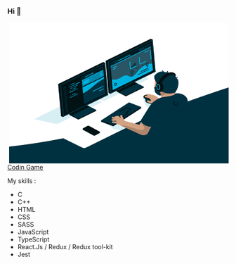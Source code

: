 ### Hi 👋
<img align="right" alt="GIF" src="https://github.com/nnieddu/nnieddu/blob/main/code.gif" width="500" height="320" />
  
[Codin Game](https://www.codingame.com/profile/483153482d024ace59b7a1d5747b560c6730432)  
  
My skills :
* C
* C++
* HTML
* CSS
* SASS
* JavaScript
* TypeScript
* React.Js / Redux / Redux tool-kit
* Jest
<!-- ![](https://visitor-badge.laobi.icu/badge?page_id=nnieddu) -->
